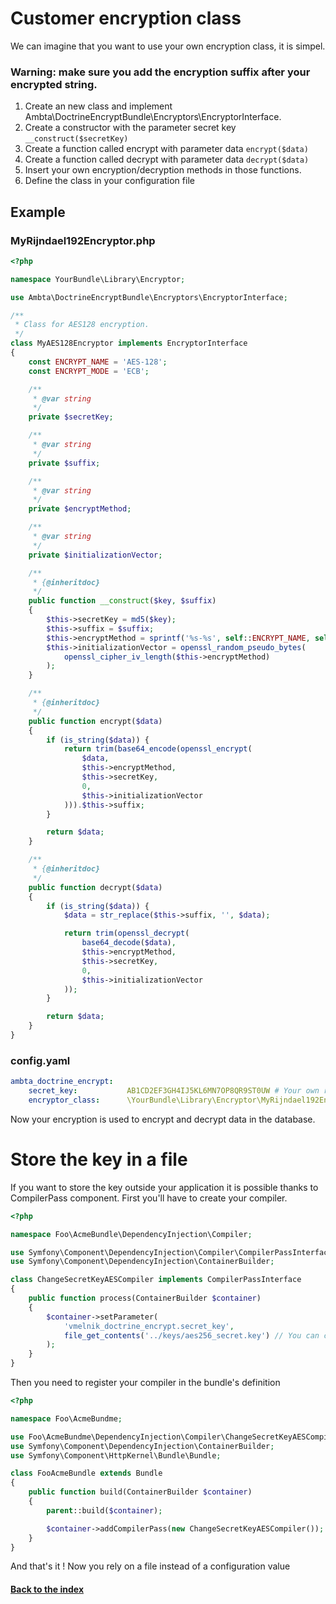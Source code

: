 
# Customer encryption class

We can imagine that you want to use your own encryption class, it is simpel.

### Warning: make sure you add the encryption suffix after your encrypted string.

1. Create an new class and implement Ambta\DoctrineEncryptBundle\Encryptors\EncryptorInterface.
2. Create a constructor with the parameter secret key `__construct($secretKey)`
3. Create a function called encrypt with parameter data `encrypt($data)`
4. Create a function called decrypt with parameter data `decrypt($data)`
5. Insert your own encryption/decryption methods in those functions.
6. Define the class in your configuration file

## Example

### MyRijndael192Encryptor.php

``` php
<?php

namespace YourBundle\Library\Encryptor;

use Ambta\DoctrineEncryptBundle\Encryptors\EncryptorInterface;

/**
 * Class for AES128 encryption.
 */
class MyAES128Encryptor implements EncryptorInterface
{
    const ENCRYPT_NAME = 'AES-128';
    const ENCRYPT_MODE = 'ECB';

    /**
     * @var string
     */
    private $secretKey;

    /**
     * @var string
     */
    private $suffix;

    /**
     * @var string
     */
    private $encryptMethod;

    /**
     * @var string
     */
    private $initializationVector;

    /**
     * {@inheritdoc}
     */
    public function __construct($key, $suffix)
    {
        $this->secretKey = md5($key);
        $this->suffix = $suffix;
        $this->encryptMethod = sprintf('%s-%s', self::ENCRYPT_NAME, self::ENCRYPT_MODE);
        $this->initializationVector = openssl_random_pseudo_bytes(
            openssl_cipher_iv_length($this->encryptMethod)
        );
    }

    /**
     * {@inheritdoc}
     */
    public function encrypt($data)
    {
        if (is_string($data)) {
            return trim(base64_encode(openssl_encrypt(
                $data,
                $this->encryptMethod,
                $this->secretKey,
                0,
                $this->initializationVector
            ))).$this->suffix;
        }

        return $data;
    }

    /**
     * {@inheritdoc}
     */
    public function decrypt($data)
    {
        if (is_string($data)) {
            $data = str_replace($this->suffix, '', $data);

            return trim(openssl_decrypt(
                base64_decode($data),
                $this->encryptMethod,
                $this->secretKey,
                0,
                $this->initializationVector
            ));
        }

        return $data;
    }
}
```

### config.yaml

``` yaml
ambta_doctrine_encrypt:
    secret_key:           AB1CD2EF3GH4IJ5KL6MN7OP8QR9ST0UW # Your own random 256 bit key (32 characters)
    encryptor_class:      \YourBundle\Library\Encryptor\MyRijndael192Encryptor # your own encryption class
```

Now your encryption is used to encrypt and decrypt data in the database.

# Store the key in a file

If you want to store the key outside your application it is possible thanks to CompilerPass component. First you'll have to create your compiler.

``` php
<?php

namespace Foo\AcmeBundle\DependencyInjection\Compiler;

use Symfony\Component\DependencyInjection\Compiler\CompilerPassInterface;
use Symfony\Component\DependencyInjection\ContainerBuilder;

class ChangeSecretKeyAESCompiler implements CompilerPassInterface
{
    public function process(ContainerBuilder $container)
    {
        $container->setParameter(
            'vmelnik_doctrine_encrypt.secret_key',
            file_get_contents('../keys/aes256_secret.key') // You can choose whatever you want, you can also get the path from a parameter from config.yml
        );
    }
}

```

Then you need to register your compiler in the bundle's definition


```php
<?php

namespace Foo\AcmeBundme;

use Foo\AcmeBundme\DependencyInjection\Compiler\ChangeSecretKeyAESCompiler;
use Symfony\Component\DependencyInjection\ContainerBuilder;
use Symfony\Component\HttpKernel\Bundle\Bundle;

class FooAcmeBundle extends Bundle
{
    public function build(ContainerBuilder $container)
    {
        parent::build($container);

        $container->addCompilerPass(new ChangeSecretKeyAESCompiler());
    }
}

```

And that's it ! Now you rely on a file instead of a configuration value

#### [Back to the index](https://github.com/dalyan91/DoctrineEncryptBundle/blob/master/Resources/doc/index.md)

